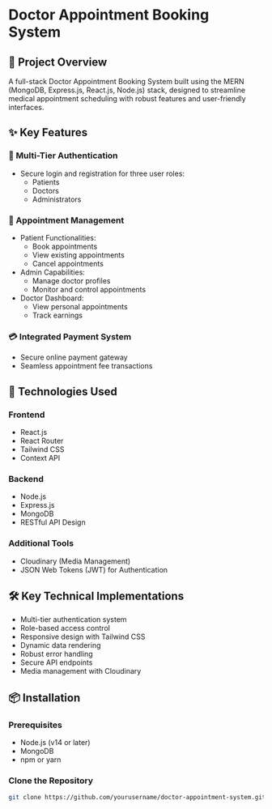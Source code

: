 # Doctor Appointment Booking System

## 🏥 Project Overview

A full-stack Doctor Appointment Booking System built using the MERN (MongoDB, Express.js, React.js, Node.js) stack, designed to streamline medical appointment scheduling with robust features and user-friendly interfaces.

## ✨ Key Features

### 🔐 Multi-Tier Authentication
- Secure login and registration for three user roles:
  - Patients
  - Doctors
  - Administrators

### 📅 Appointment Management
- Patient Functionalities:
  - Book appointments
  - View existing appointments
  - Cancel appointments
- Admin Capabilities:
  - Manage doctor profiles
  - Monitor and control appointments
- Doctor Dashboard:
  - View personal appointments
  - Track earnings

### 💳 Integrated Payment System
- Secure online payment gateway
- Seamless appointment fee transactions

## 🚀 Technologies Used

### Frontend
- React.js
- React Router
- Tailwind CSS
- Context API

### Backend
- Node.js
- Express.js
- MongoDB
- RESTful API Design

### Additional Tools
- Cloudinary (Media Management)
- JSON Web Tokens (JWT) for Authentication

## 🛠️ Key Technical Implementations

- Multi-tier authentication system
- Role-based access control
- Responsive design with Tailwind CSS
- Dynamic data rendering
- Robust error handling
- Secure API endpoints
- Media management with Cloudinary

## 📦 Installation

### Prerequisites
- Node.js (v14 or later)
- MongoDB
- npm or yarn

### Clone the Repository
```bash
git clone https://github.com/yourusername/doctor-appointment-system.git
